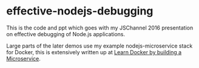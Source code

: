 # effective-nodejs-debugging

This is the code and ppt which goes with my JSChannel 2016 presentation on effective debugging of Node.js applications.

Large parts of the later demos use my example nodejs-microservice stack for Docker, this is extensively written up at [Learn Docker by building a Microservice](http://www.dwmkerr.com/learn-docker-by-building-a-microservice/).

